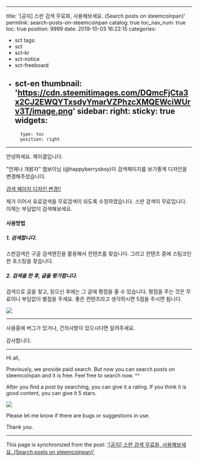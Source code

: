 
---
title: '[공지] 스판 검색 무료화, 사용해보세요. (Search posts on steemcoinpan)'
permlink: search-posts-on-steemcoinpan
catalog: true
toc_nav_num: true
toc: true
position: 9999
date: 2019-10-03 16:22:15
categories:
- sct
tags:
- sct
- sct-kr
- sct-notice
- sct-freeboard
- sct-en
thumbnail: 'https://cdn.steemitimages.com/DQmcFjCta3x2CJ2EWQYTxsdyYmarVZPhzcXMQEWciWUrv3T/image.png'
sidebar:
    right:
        sticky: true
widgets:
    -
        type: toc
        position: right
---


안녕하세요. 제이콥입니다.

"언제나 개밝자" 햅보이님 (@happyberrysboy)이 검색페이지를 보기좋게 디자인을 변경해주셨습니다. 

[검색 페이지 디자인 변경!!](https://www.steemcoinpan.com/sct/@happyberrysboy/3u37ks)

제가 이어서 유료검색을 무료검색이 되도록 수정하였습니다. 스판 검색이 무료입니다. 이제는 부담없이 검색해보세요.


#### 사용방법

##### 1. 검색합니다.

스판검색은 구글 검색엔진을 활용해서 컨텐츠를 찾습니다. 그리고 컨텐츠 중에 스팀코인판 포스팅을 찾습니다.

##### 2. 검색을 한 후, 글을 평가합니다.

검색으로 글을 찾고, 읽으신 후에는 그 글에 평점을 줄 수 있습니다. 평점을 주는 것은 무료이니 부담없이 별점을 주세요. 좋은 컨텐츠라고 생각하시면 5점을 주시면 됩니다.

![](https://cdn.steemitimages.com/DQmcFjCta3x2CJ2EWQYTxsdyYmarVZPhzcXMQEWciWUrv3T/image.png)

---

사용중에 버그가 있거나, 건의사항이 있으시다면 알려주세요.

감사합니다.

-----

Hi all,

Previously, we provide paid search. But now you can search posts on steemcoinpan and it is free. Feel free to search now. ^^

After you find a post by searching, you can give it a rating. If you think it is good content, you can give it 5 stars.

![](https://cdn.steemitimages.com/DQmcFjCta3x2CJ2EWQYTxsdyYmarVZPhzcXMQEWciWUrv3T/image.png)

Please let me know if there are bugs or suggestions in use.

Thank you.

- - -

This page is synchronized from the post: ['[공지] 스판 검색 무료화, 사용해보세요. (Search posts on steemcoinpan)'](https://steemit.com/@jacobyu/search-posts-on-steemcoinpan)
